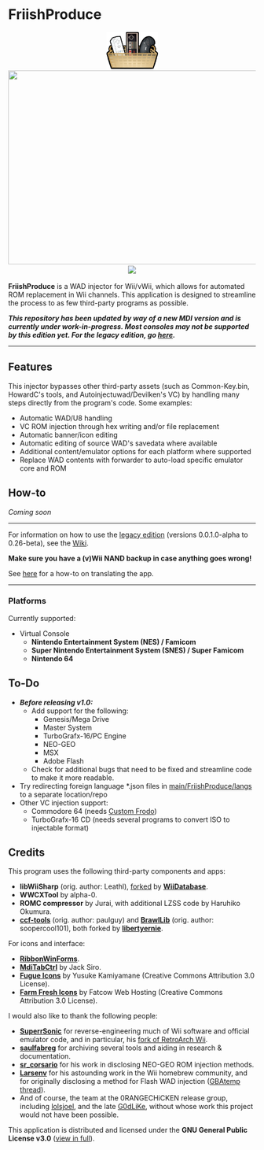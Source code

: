 # FriishProduce
<div align=center><a href=""><img src="https://raw.githubusercontent.com/CatmanFan/FriishProduce/main/legacy/FriishProduce/Resources/images/icon.png" width="105" height="75" /></a><br>
<img src="https://github-production-user-asset-6210df.s3.amazonaws.com/30674270/301394080-41e75431-dd12-4279-b9a2-d3639655cb97.png?X-Amz-Algorithm=AWS4-HMAC-SHA256&X-Amz-Credential=AKIAVCODYLSA53PQK4ZA%2F20240201%2Fus-east-1%2Fs3%2Faws4_request&X-Amz-Date=20240201T052141Z&X-Amz-Expires=300&X-Amz-Signature=ef1c65ed0333380ac9e02f54bea6dce0d45ec301b2b0a893195d26bb8de0c074&X-Amz-SignedHeaders=host&actor_id=30674270&key_id=0&repo_id=625060006" width="600" height="394"/><br>
<a href="https://gbatemp.net/threads/friishproduce-multiplatform-wad-injector.632028/"><img src="https://img.shields.io/badge/GBAtemp-thread-informational?style=plastic" /></a>
</div>

**FriishProduce** is a WAD injector for Wii/vWii, which allows for automated ROM replacement in Wii channels.
This application is designed to streamline the process to as few third-party programs as possible.

***This repository has been updated by way of a new MDI version and is currently under work-in-progress. Most consoles may not be supported by this edition yet. For the legacy edition, go [here](https://github.com/CatmanFan/FriishProduce/tree/main/legacy).***

---

## Features
This injector bypasses other third-party assets (such as Common-Key.bin, HowardC's tools, and Autoinjectuwad/Devilken's VC) by handling many steps directly from the program's code. Some examples:
* Automatic WAD/U8 handling
* VC ROM injection through hex writing and/or file replacement
* Automatic banner/icon editing
* Automatic editing of source WAD's savedata where available
* Additional content/emulator options for each platform where supported
* Replace WAD contents with forwarder to auto-load specific emulator core and ROM

## How-to
*Coming soon*

---
For information on how to use the [legacy edition](https://github.com/CatmanFan/FriishProduce/tree/main/legacy) (versions 0.0.1.0-alpha to 0.26-beta), see the [Wiki](https://github.com/CatmanFan/FriishProduce/wiki/Setup).

**Make sure you have a (v)Wii NAND backup in case anything goes wrong!**

See [here](https://github.com/CatmanFan/FriishProduce/wiki/Translation) for a how-to on translating the app.

---

### Platforms
Currently supported:
* Virtual Console
  * **Nintendo Entertainment System (NES) / Famicom**
  * **Super Nintendo Entertainment System (SNES) / Super Famicom**
  * **Nintendo 64**

## To-Do
* ***Before releasing v1.0:***
  * Add support for the following:
    * Genesis/Mega Drive
    * Master System
    * TurboGrafx-16/PC Engine
    * NEO-GEO
    * MSX
    * Adobe Flash
  * Check for additional bugs that need to be fixed and streamline code to make it more readable.
* Try redirecting foreign language *.json files in [main/FriishProduce/langs](https://github.com/CatmanFan/FriishProduce/tree/main/FriishProduce/langs) to a separate location/repo
* Other VC injection support:
  * Commodore 64 (needs [Custom Frodo](https://gbatemp.net/threads/custom-frodo-for-c64-vc-injection.102356/))
  * TurboGrafx-16 CD (needs several programs to convert ISO to injectable format)

## Credits
This program uses the following third-party components and apps:
* **libWiiSharp** (orig. author: Leathl), [forked](https://github.com/WiiDatabase/libWiiSharp/) by **[WiiDatabase](https://github.com/WiiDatabase)**.
* **WWCXTool** by alpha-0.
* **ROMC compressor** by Jurai, with additional LZSS code by Haruhiko Okumura.
* **[ccf-tools](https://github.com/libertyernie/ccf-tools)** (orig. author: paulguy) and **[BrawlLib](https://github.com/libertyernie/brawllib-wit)** (orig. author: soopercool101), both forked by **[libertyernie](https://github.com/libertyernie)**.

For icons and interface:
* **[RibbonWinForms](https://github.com/ribbonwinforms/ribbonwinforms)**.
* **[MdiTabCtrl](https://github.com/JacksiroKe/MdiTabCtrl)** by Jack Siro.
* **[Fugue Icons](https://p.yusukekamiyamane.com/)** by Yusuke Kamiyamane (Creative Commons Attribution 3.0 License).
* **[Farm Fresh Icons](https://github.com/gammasoft/fatcow)** by Fatcow Web Hosting (Creative Commons Attribution 3.0 License).

I would also like to thank the following people:
* **[SuperrSonic](https://github.com/SuperrSonic)** for reverse-engineering much of Wii software and official emulator code, and in particular, his [fork of RetroArch Wii](https://github.com/SuperrSonic/RA-SS).
* **[saulfabreg](https://github.com/saulfabregwiivc)** for archiving several tools and aiding in research & documentation.
* **[sr_corsario](https://gbatemp.net/members/sr_corsario.128473/)** for his work in disclosing NEO-GEO ROM injection methods.
* **[Larsenv](https://github.com/Larsenv)** for his astounding work in the Wii homebrew community, and for originally disclosing a method for Flash WAD injection ([GBAtemp thread](https://gbatemp.net/threads/how-to-make-flash-game-wad-injects.561406/)).
* And of course, the team at the 0RANGECHiCKEN release group, including [lolsjoel](https://gbatemp.net/members/lolsjoel.18721/), and the late [G0dLiKe](https://gbatemp.net/members/g0dlike.190457/), without whose work this project would not have been possible.

This application is distributed and licensed under the **GNU General Public License v3.0** ([view in full](https://github.com/CatmanFan/FriishProduce/blob/main/LICENSE)).
